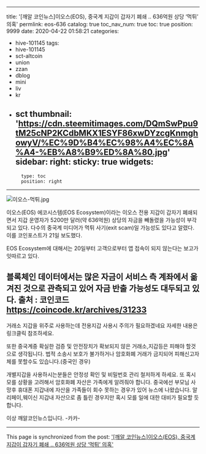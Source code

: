 
---
title: '[깨알 코인뉴스]이오스(EOS), 중국계 지갑이 갑자기 폐쇄 .. 636억원 상당 ‘먹튀’ 의혹'
permlink: eos-636
catalog: true
toc_nav_num: true
toc: true
position: 9999
date: 2020-04-22 01:58:21
categories:
- hive-101145
tags:
- hive-101145
- sct-altcoin
- union
- zzan
- dblog
- mini
- liv
- kr
- sct
thumbnail: 'https://cdn.steemitimages.com/DQmSwPpu9tM25cNP2KCdbMKX1ESYF86xwDYzcgKnmghowyV/%EC%9D%B4%EC%98%A4%EC%8A%A4-%EB%A8%B9%ED%8A%80.jpg'
sidebar:
    right:
        sticky: true
widgets:
    -
        type: toc
        position: right
---


![이오스-먹튀.jpg](https://cdn.steemitimages.com/DQmSwPpu9tM25cNP2KCdbMKX1ESYF86xwDYzcgKnmghowyV/%EC%9D%B4%EC%98%A4%EC%8A%A4-%EB%A8%B9%ED%8A%80.jpg)

이오스(EOS) 에코시스템(EOS Ecosystem)이라는 이오스 전용 지갑이 갑자기 폐쇄되면서 지갑 운영자가 5200만 달러(약 636억원) 상당의 자금을 빼돌렸을 가능성이 부각되고 있다. 다수의 중국계 미디어가 먹튀 사기(exit scam)일 가능성도 있다고 알렸다. 이를 코인포스트가 21일 보도했다.

EOS Ecosystem에 대해서는 20일부터 고객으로부터 앱 접속이 되지 않는다는 보고가 잇따르고 있다.

블록체인 데이터에서는 많은 자금이 서비스 측 계좌에서 옮겨진 것으로 관측되고 있어 자금 반출 가능성도 대두되고 있다.
출처 : 코인코드  https://coincode.kr/archives/31233
---
거래소 지갑을 위주로 사용하는데 
전용지갑 사용시 주의가 필요하겠네요
자세한 내용은 링크클릭 참조하세요.

또한 중국계중 확실한 검증 및 안전장치가
확보되지 않은 거래소,지갑등은 피해야 할것으로
생각됩니다. 법적 소송시 보호가 불가하거나
암호화폐 거래가 금지되어 피해신고자체를
못할수도 있습니다.(중국인 경우)

개별지갑을 사용하시는분들은 안정성 확인 및
비밀번호 관리 철저하게 하세요.
또 혹시 모를 상황을 고려해서 암호화폐 자산은 
가족에게 알려줘야 합니다.
중국에선 부모님 사망후 휴대폰 지갑내에
자산을 가족들이 회수 못하는 경우가 있어
뉴스에 나왔습니다. 알리페이,웨이신 지갑내
자산으로 좀 틀린 경우지만 혹시 모를 일에 대한
대비가 필요할 듯 합니다.

이상 깨알코인뉴스입니다. -카카-

- - -

This page is synchronized from the post: ['[깨알 코인뉴스]이오스(EOS), 중국계 지갑이 갑자기 폐쇄 .. 636억원 상당 ‘먹튀’ 의혹'](https://steemit.com/@kibumh/eos-636)
